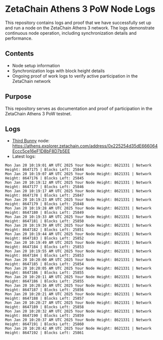 # ZetaChain Athens 3 PoW Node Logs
This repository contains logs and proof that we have successfully set up and run a node on the ZetaChain Athens 3 network. The logs demonstrate continuous node operation, including synchronization details and performance.

## Contents
- Node setup information
- Synchronization logs with block height details
- Ongoing proof of work logs to verify active participation in the ZetaChain network

## Purpose
This repository serves as documentation and proof of participation in the ZetaChain Athens 3 PoW testnet.

## Logs

- [Third Bunny](https://thirdbunny.xyz/) node: https://athens.explorer.zetachain.com/address/0x225254d35dE666064Eccc5ce16eF1D8bF8D7b5EE
- Latest logs:
```
Mon Jan 20 10:19:01 AM UTC 2025 Your Node Height: 8621331 | Network Height: 8647175 | Blocks Left: 25844
Mon Jan 20 10:19:07 AM UTC 2025 Your Node Height: 8621331 | Network Height: 8647176 | Blocks Left: 25845
Mon Jan 20 10:19:12 AM UTC 2025 Your Node Height: 8621331 | Network Height: 8647177 | Blocks Left: 25846
Mon Jan 20 10:19:17 AM UTC 2025 Your Node Height: 8621331 | Network Height: 8647178 | Blocks Left: 25847
Mon Jan 20 10:19:23 AM UTC 2025 Your Node Height: 8621331 | Network Height: 8647179 | Blocks Left: 25848
Mon Jan 20 10:19:28 AM UTC 2025 Your Node Height: 8621331 | Network Height: 8647180 | Blocks Left: 25849
Mon Jan 20 10:19:33 AM UTC 2025 Your Node Height: 8621331 | Network Height: 8647181 | Blocks Left: 25850
Mon Jan 20 10:19:39 AM UTC 2025 Your Node Height: 8621331 | Network Height: 8647182 | Blocks Left: 25851
Mon Jan 20 10:19:44 AM UTC 2025 Your Node Height: 8621331 | Network Height: 8647183 | Blocks Left: 25852
Mon Jan 20 10:19:49 AM UTC 2025 Your Node Height: 8621331 | Network Height: 8647184 | Blocks Left: 25853
Mon Jan 20 10:19:55 AM UTC 2025 Your Node Height: 8621331 | Network Height: 8647184 | Blocks Left: 25853
Mon Jan 20 10:20:00 AM UTC 2025 Your Node Height: 8621331 | Network Height: 8647185 | Blocks Left: 25854
Mon Jan 20 10:20:05 AM UTC 2025 Your Node Height: 8621331 | Network Height: 8647186 | Blocks Left: 25855
Mon Jan 20 10:20:11 AM UTC 2025 Your Node Height: 8621331 | Network Height: 8647186 | Blocks Left: 25855
Mon Jan 20 10:20:16 AM UTC 2025 Your Node Height: 8621331 | Network Height: 8647187 | Blocks Left: 25856
Mon Jan 20 10:20:21 AM UTC 2025 Your Node Height: 8621331 | Network Height: 8647188 | Blocks Left: 25857
Mon Jan 20 10:20:27 AM UTC 2025 Your Node Height: 8621331 | Network Height: 8647189 | Blocks Left: 25858
Mon Jan 20 10:20:32 AM UTC 2025 Your Node Height: 8621331 | Network Height: 8647190 | Blocks Left: 25859
Mon Jan 20 10:20:37 AM UTC 2025 Your Node Height: 8621331 | Network Height: 8647191 | Blocks Left: 25860
Mon Jan 20 10:20:42 AM UTC 2025 Your Node Height: 8621331 | Network Height: 8647192 | Blocks Left: 25861
```
